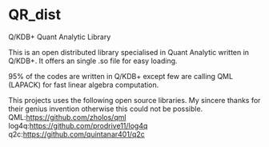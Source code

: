 # QR_dist
Q/KDB+ Quant Analytic Library

This is an open distributed library specialised in Quant Analytic written in Q/KDB+. It offers an single .so file for easy loading.

95% of the codes are written in Q/KDB+ except few are calling QML (LAPACK) for fast linear algebra computation.

This projects uses the following open source libraries. My sincere thanks for their genius invention otherwise this could not be possible. </br>
QML:https://github.com/zholos/qml </br>
log4q:https://github.com/prodrive11/log4q </br>
q2c:https://github.com/quintanar401/q2c </br>
